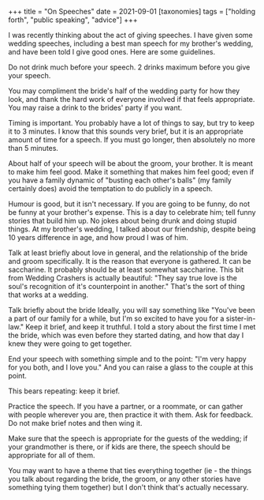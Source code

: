 +++
title = "On Speeches"
date = 2021-09-01
[taxonomies]
tags = ["holding forth", "public speaking", "advice"]
+++

I was recently thinking about the act of giving speeches. I have given some wedding speeches, including a best man 
speech for my brother's wedding, and have been told I give good ones. Here are some guidelines.

<!-- more -->

Do not drink much before your speech. 2 drinks maximum before you give your speech.

You may compliment the bride's half of the wedding party for how they look, and thank the hard work of everyone involved if that feels appropriate. You may raise a drink to the brides' party if you want.

Timing is important. You probably have a lot of things to say, but try to keep it to 3 minutes. I know that this sounds very brief, but it is an appropriate amount of time for a speech. If you must go longer, then absolutely no more than 5 minutes.

About half of your speech will be about the groom, your brother. It is meant to make him feel good. Make it something that makes him feel good; even if you have a family dynamic of "busting each other's balls" (my family certainly does) avoid the temptation to do publicly in a speech.

Humour is good, but it isn't necessary. If you are going to be funny, do not be funny at your brother's expense. This is a day to celebrate him; tell funny stories that build him up. No jokes about being drunk and doing stupid things. At my brother's wedding, I talked about our friendship, despite being 10 years difference in age, and how proud I was of him.

Talk at least briefly about love in general, and the relationship of the bride and groom specifically. It is the reason that everyone is gathered. It can be saccharine. It probably should be at least somewhat saccharine. This bit from Wedding Crashers is actually beautiful: "They say true love is the soul's recognition of it's counterpoint in another." That's the sort of thing that works at a wedding.

Talk briefly about the bride Ideally, you will say something like "You've been a part of our family for a while, but I'm so excited to have you for a sister-in-law." Keep it brief, and keep it truthful. I told a story about the first time I met the bride, which was even before they started dating, and how that day I knew they were going to get together.

End your speech with something simple and to the point: "I'm very happy for you both, and I love you." And you can raise a glass to the couple at this point.

This bears repeating: keep it brief.

Practice the speech. If you have a partner, or a roommate, or can gather with people wherever you are, then practice it with them. Ask for feedback. Do not make brief notes and then wing it.

Make sure that the speech is appropriate for the guests of the wedding; if your grandmother is there, or if kids are there, the speech should be appropriate for all of them.

You may want to have a theme that ties everything together (ie - the things you talk about regarding the bride, the groom, or any other stories have something tying them together) but I don't think that's actually necessary.